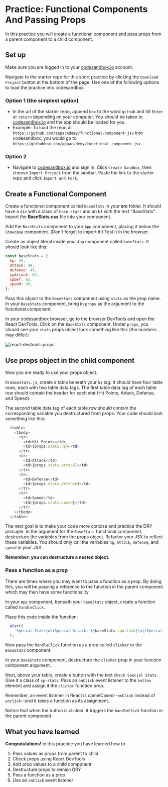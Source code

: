 # Practice: Functional Components And Passing Props

In this practice you will create a functional component and pass props from a
parent component to a child component.

## Set up

Make sure you are logged in to your [codesandbox.io] account.

Navigate to the starter repo for this short practice by clicking the `Download
Project` button at the bottom of the page. Use one of the following options to
load the practice into codesandbox.

### Option 1 (the simplest option)

- In the url of the starter repo, append `box` to the word `github` and hit
  `Enter` or `return` depending on your computer. You should be taken to
  [codesandbox.io] and the app should be loaded for you.
- Example: To load the repo at
  `https://github.com/appacademy/functional-component-jsx` into codesandbox, you
  would go to `https://githubbox.com/appacademy/functional-component-jsx`.

### Option 2

- Navigate to [codesandbox.io] and sign in. Click `Create Sandbox`, then choose
  `Import Project` from the sidebar. Paste the link to the starter repo and
  click `Import and Fork`.

## Create a Functional Component

Create a functional component called `BaseStats` in your __src__ folder. It
should have a `div` with a class of `base-stats` and an `h1` with the text
"BaseStats". Import the __BaseStats.css__ file into your component.

Add the `BaseStats` component to your `App` component, placing it below the
`Showcase` component. (Don't forget to import it!) Test it in the browser.

Create an object literal inside your `App` component called `baseStats`.
It should look like this:

```js
const baseStats = {
  hp: 45,
  attack: 49,
  defense: 49,
  spAttack: 65,
  spDef: 65,
  speed: 45,
};
```

Pass this object to the `BaseStats` component using `stats` as the prop name.
In your `BaseStats` component, bring in `props` as the argument to the
functional component.

In your codesandbox browser, go to the browser DevTools and open the React
DevTools. Click on the `BaseStats` component. Under `props`, you should see your
`stats` props object look something like this (the numbers may differ):

![react-devtools-props]

## Use props object in the child component

Now you are ready to use your props object.

In `BaseStats.js`, create a table beneath your `h1` tag. It should have four
table rows, each with two table data tags. The first table data tag of each
table row should contain the header for each stat (Hit Points, Attack, Defense,
and Speed).

The second table data tag of each table row should contain the corresponding
variable you destructured from props. Your code should look something like this:

```js
  <table>
    <tbody>
      <tr>
        <td>Hit Points</td>
        <td>{props.stats.hp}</td>
      </tr>
      <tr>
        <td>Attack</td>
        <td>{props.stats.attack}</td>
      </tr>
      <tr>
        <td>Defense</td>
        <td>{props.stats.defense}</td>
      </tr>
      <tr>
        <td>Speed</td>
        <td>{props.stats.speed}</td>
      </tr>
    </tbody>
  </table>
```

The next goal is to make your code more concise and practice the DRY principle.
In the argument for the `BaseStats` functional component, destructure the
variables from the props object. Refactor your JSX to reflect these variables.
You should only call the variables `hp`, `attack`, `defense`, and `speed` in
your JSX.

**Remember: you can destructure a nested object.**

### Pass a function as a prop

There are times where you may want to pass a function as a prop. By doing this,
you will be passing a reference to the function in the parent component which
may then have some functionality.

In your `App` component, beneath your `baseStats` object, create a function
called `handleClick`.

Place this code inside the function:

```js
  alert(
    `Special Stats\n\tSpecial Attack: ${baseStats.spAttack}\n\tSpecial Defense: ${baseStats.spDef}`
  );
```

Now pass the `handleClick` function as a prop called `clicker` to the
`BaseStats` component.

In your `BaseStats` component, destructure the `clicker` prop in your function
component argument.

Next, above your table, create a button with the text `Check Special Stats`.
Give it a class of `sp-stats`. Pass an `onClick` event listener to the `button`
element and assign it the `clicker` function prop.

Remember, an event listener in React is camelCased--`onClick` instead of
`onclick`--and it takes a function as its assignment.

Notice that when the button is clicked, it triggers the `handleClick` function
in the parent component.

## What you have learned

**Congratulations!** In this practice you have learned how to

1. Pass values as props from parent to child
2. Check props using React DevTools
3. Add prop values to a child component
4. Destructure props to remain DRY
5. Pass a function as a prop
6. Use an `onClick` event listener

[react-devtools-props]: https://appacademy-open-assets.s3.us-west-1.amazonaws.com/Modular-Curriculum/content/react-redux/topics/intro-to-react/assets/react-devtools-props.png
[codesandbox.io]: https://codesandbox.io